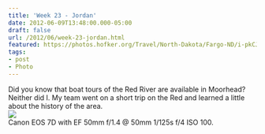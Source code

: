 ```yaml
---
title: 'Week 23 - Jordan'
date: 2012-06-09T13:48:00.000-05:00
draft: false
url: /2012/06/week-23-jordan.html
featured: https://photos.hofker.org/Travel/North-Dakota/Fargo-ND/i-pkCJHqW/0/L/MG0091-L.jpg
tags: 
- post
- Photo
---
```


Did you know that boat tours of the Red River are available in Moorhead? Neither did I. My team went on a short trip on the Red and learned a little about the history of the area.  
[![](https://photos.hofker.org/Travel/North-Dakota/Fargo-ND/i-pkCJHqW/0/L/MG0091-L.jpg)](https://photos.hofker.org/Travel/North-Dakota/Fargo-ND/7241514_kSXdMq#!i=1928305822&k=pkCJHqW)  
Canon EOS 7D with EF 50mm f/1.4 @ 50mm 1/125s f/4 ISO 100.